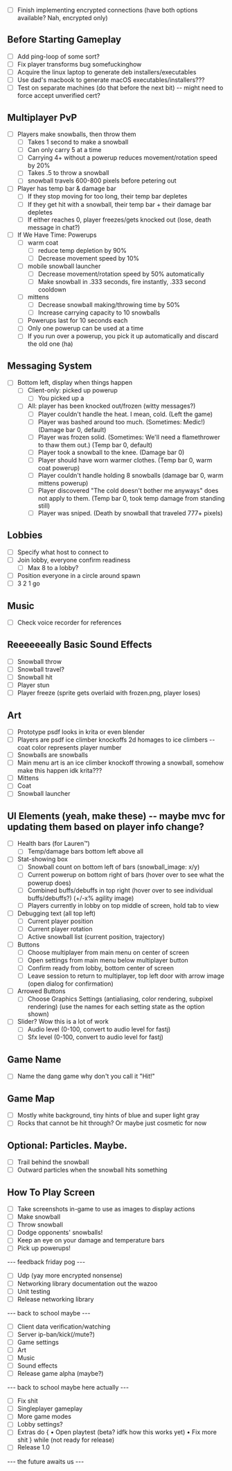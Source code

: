 - [ ] Finish implementing encrypted connections (have both options available? Nah, encrypted only)

## Before Starting Gameplay
- [ ] Add ping-loop of some sort?
- [ ] Fix player transforms bug somefuckinghow
- [ ] Acquire the linux laptop to generate deb installers/executables
- [ ] Use dad's macbook to generate macOS executables/installers???
- [ ] Test on separate machines (do that before the next bit) -- might need to force accept unverified cert?

## Multiplayer PvP
- [ ] Players make snowballs, then throw them
  - [ ] Takes 1 second to make a snowball
  - [ ] Can only carry 5 at a time
  - [ ] Carrying 4+ without a powerup reduces movement/rotation speed by 20%
  - [ ] Takes .5 to throw a snowball
  - [ ] snowball travels 600-800 pixels before petering out
- [ ] Player has temp bar & damage bar
  - [ ] If they stop moving for too long, their temp bar depletes
  - [ ] If they get hit with a snowball, their temp bar + their damage bar depletes
  - [ ] If either reaches 0, player freezes/gets knocked out (lose, death message in chat?)
- [ ] If We Have Time: Powerups
  - [ ] warm coat
    - [ ] reduce temp depletion by 90%
    - [ ] Decrease movement speed by 10%
  - [ ] mobile snowball launcher
    - [ ] Decrease movement/rotation speed by 50% automatically
    - [ ] Make snowball in .333 seconds, fire instantly, .333 second cooldown
  - [ ] mittens
    - [ ] Decrease snowball making/throwing time by 50%
    - [ ] Increase carrying capacity to 10 snowballs
  - [ ] Powerups last for 10 seconds each
  - [ ] Only one powerup can be used at a time
  - [ ] If you run over a powerup, you pick it up automatically and discard the old one (ha)

## Messaging System
- [ ] Bottom left, display when things happen
  - [ ] Client-only: picked up powerup
    - [ ] You picked up a
  - [ ] All: player has been knocked out/frozen (witty messages?)
    - [ ] Player couldn't handle the heat. I mean, cold. (Left the game)
    - [ ] Player was bashed around too much. (Sometimes: Medic!) (Damage bar 0, default)
    - [ ] Player was frozen solid. (Sometimes: We'll need a flamethrower to thaw them out.) (Temp bar 0, default)
    - [ ] Player took a snowball to the knee. (Damage bar 0)
    - [ ] Player should have worn warmer clothes. (Temp bar 0, warm coat powerup)
    - [ ] Player couldn't handle holding 8 snowballs (damage bar 0, warm mittens powerup)
    - [ ] Player discovered "The cold doesn't bother me anyways" does not apply to them. (Temp bar 0, took temp damage from standing still)
    - [ ] Player was sniped. (Death by snowball that traveled 777+ pixels)

## Lobbies
- [ ] Specify what host to connect to
- [ ] Join lobby, everyone confirm readiness
  - [ ] Max 8 to a lobby?
- [ ] Position everyone in a circle around spawn
- [ ] 3 2 1 go

## Music
- [ ] Check voice recorder for references

## Reeeeeeally Basic Sound Effects
- [ ] Snowball throw
- [ ] Snowball travel?
- [ ] Snowball hit
- [ ] Player stun
- [ ] Player freeze (sprite gets overlaid with frozen.png, player loses)

## Art
- [ ] Prototype psdf looks in krita or even blender
- [ ] Players are psdf ice climber knockoffs 2d homages to ice climbers -- coat color represents player number
- [ ] Snowballs are snowballs
- [ ] Main menu art is an ice climber knockoff throwing a snowball, somehow make this happen idk krita???
- [ ] Mittens
- [ ] Coat
- [ ] Snowball launcher

## UI Elements (yeah, make these) -- maybe mvc for updating them based on player info change?
- [ ] Health bars (for Lauren:tm:)
  - [ ] Temp/damage bars bottom left above all
- [ ] Stat-showing box
  - [ ] Snowball count on bottom left of bars (snowball_image: x/y)
  - [ ] Current powerup on bottom right of bars (hover over to see what the powerup does)
  - [ ] Combined buffs/debuffs in top right (hover over to see individual buffs/debuffs?) (+/-x% agility image)
  - [ ] Players currently in lobby on top middle of screen, hold tab to view
- [ ] Debugging text (all top left)
  - [ ] Current player position
  - [ ] Current player rotation
  - [ ] Active snowball list (current position, trajectory)
- [ ] Buttons
  - [ ] Choose multiplayer from main menu on center of screen
  - [ ] Open settings from main menu below multiplayer button
  - [ ] Confirm ready from lobby, bottom center of screen
  - [ ] Leave session to return to multiplayer, top left door with arrow image (open dialog for confirmation)
- [ ] Arrowed Buttons
  - [ ] Choose Graphics Settings (antialiasing, color rendering, subpixel rendering) (use the names for each setting state as the option shown)
- [ ] Slider? Wow this is a lot of work
  - [ ] Audio level (0-100, convert to audio level for fastj)
  - [ ] Sfx level (0-100, convert to audio level for fastj)

## Game Name
- [ ] Name the dang game why don't you call it "Hit!"

## Game Map
- [ ] Mostly white background, tiny hints of blue and super light gray
- [ ] Rocks that cannot be hit through? Or maybe just cosmetic for now

## Optional: Particles. Maybe.
- [ ] Trail behind the snowball
- [ ] Outward particles when the snowball hits something

## How To Play Screen
- [ ] Take screenshots in-game to use as images to display actions
- [ ] Make snowball
- [ ] Throw snowball
- [ ] Dodge opponents' snowballs!
- [ ] Keep an eye on your damage and temperature bars
- [ ] Pick up powerups!

--- feedback friday pog ---

- [ ] Udp (yay more encrypted nonsense)
- [ ] Networking library documentation out the wazoo
- [ ] Unit testing
- [ ] Release networking library

--- back to school maybe ---

- [ ] Client data verification/watching
- [ ] Server ip-ban/kick(/mute?)
- [ ] Game settings
- [ ] Art
- [ ] Music
- [ ] Sound effects
- [ ] Release game alpha (maybe?)

--- back to school maybe here actually ---

- [ ] Fix shit
- [ ] Singleplayer gameplay
- [ ] More game modes
- [ ] Lobby settings?
- [ ] Extras
do {
• Open playtest (beta? idfk how this works yet)
• Fix more shit
} while (not ready for release)
- [ ] Release 1.0

--- the future awaits us ---